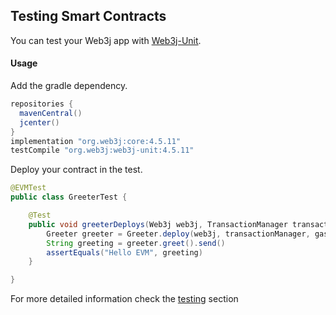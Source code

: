 ## Testing Smart Contracts

You can test your Web3j app with [Web3j-Unit](../web3j_unit.md).

#### Usage

Add the gradle dependency.

```groovy
repositories {
  mavenCentral()
  jcenter()
}
implementation "org.web3j:core:4.5.11"
testCompile "org.web3j:web3j-unit:4.5.11"
```

Deploy your contract in the test.

```java
@EVMTest
public class GreeterTest {

    @Test
    public void greeterDeploys(Web3j web3j, TransactionManager transactionManager, ContractGasProvider gasProvider) {
        Greeter greeter = Greeter.deploy(web3j, transactionManager, gasProvider, "Hello EVM").send()
        String greeting = greeter.greet().send()
        assertEquals("Hello EVM", greeting)
    }

}
```

For more detailed information check the [testing](../web3j_unit.md) section

